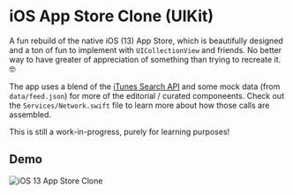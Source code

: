 # iOS App Store Clone (UIKit)

A fun rebuild of the native iOS (13) App Store, which is beautifully designed and a ton of fun to implement with `UICollectionView` and friends. No better way to have greater of appreciation of something than trying to recreate it. 🤓

The app uses a blend of the [iTunes Search API](https://developer.apple.com/library/archive/documentation/AudioVideo/Conceptual/iTuneSearchAPI/Searching.html#//apple_ref/doc/uid/TP40017632-CH5-SW1) and some mock data (from `data/feed.json`) for more of the editorial / curated componeents. Check out the `Services/Network.swift` file to learn more about how those calls are assembled.

This is still a work-in-progress, purely for learning purposes!

## Demo

![iOS 13 App Store Clone](data/demo.gif 'iOS 13 App Store Clone')
